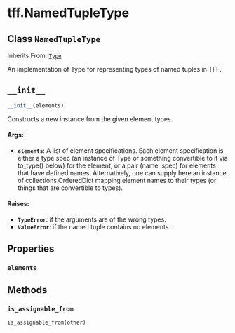 <div itemscope itemtype="http://developers.google.com/ReferenceObject">
<meta itemprop="name" content="tff.NamedTupleType" />
<meta itemprop="path" content="Stable" />
<meta itemprop="property" content="elements"/>
<meta itemprop="property" content="__init__"/>
<meta itemprop="property" content="is_assignable_from"/>
</div>

# tff.NamedTupleType

## Class `NamedTupleType`

Inherits From: [`Type`](../tff/Type.md)

An implementation of Type for representing types of named tuples in TFF.

<h2 id="__init__"><code>__init__</code></h2>

``` python
__init__(elements)
```

Constructs a new instance from the given element types.

#### Args:

* <b>`elements`</b>: A list of element specifications. Each element specification
    is either a type spec (an instance of Type or something convertible to
    it via to_type() below) for the element, or a pair (name, spec) for
    elements that have defined names. Alternatively, one can supply here
    an instance of collections.OrderedDict mapping element names to their
    types (or things that are convertible to types).


#### Raises:

* <b>`TypeError`</b>: if the arguments are of the wrong types.
* <b>`ValueError`</b>: if the named tuple contains no elements.



## Properties

<h3 id="elements"><code>elements</code></h3>





## Methods

<h3 id="is_assignable_from"><code>is_assignable_from</code></h3>

``` python
is_assignable_from(other)
```





